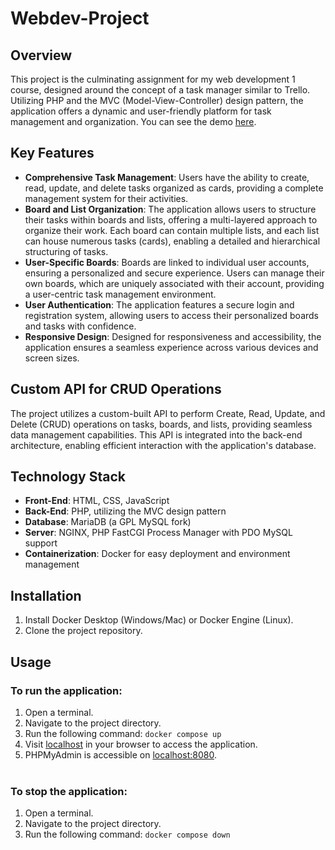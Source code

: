 # Webdev-Project

## Overview
This project is the culminating assignment for my web development 1 course, designed around the concept of a task manager similar to Trello. Utilizing PHP and the MVC (Model-View-Controller) design pattern, the application offers a dynamic and user-friendly platform for task management and organization. You can see the demo [here](https://tasks.maxkruiswegt.com/).

## Key Features
- **Comprehensive Task Management**: Users have the ability to create, read, update, and delete tasks organized as cards, providing a complete management system for their activities.
- **Board and List Organization**: The application allows users to structure their tasks within boards and lists, offering a multi-layered approach to organize their work. Each board can contain multiple lists, and each list can house numerous tasks (cards), enabling a detailed and hierarchical structuring of tasks.
- **User-Specific Boards**: Boards are linked to individual user accounts, ensuring a personalized and secure experience. Users can manage their own boards, which are uniquely associated with their account, providing a user-centric task management environment.
- **User Authentication**: The application features a secure login and registration system, allowing users to access their personalized boards and tasks with confidence.
- **Responsive Design**: Designed for responsiveness and accessibility, the application ensures a seamless experience across various devices and screen sizes.

## Custom API for CRUD Operations
The project utilizes a custom-built API to perform Create, Read, Update, and Delete (CRUD) operations on tasks, boards, and lists, providing seamless data management capabilities. This API is integrated into the back-end architecture, enabling efficient interaction with the application's database.

## Technology Stack
- **Front-End**: HTML, CSS, JavaScript
- **Back-End**: PHP, utilizing the MVC design pattern
- **Database**: MariaDB (a GPL MySQL fork)
- **Server**: NGINX, PHP FastCGI Process Manager with PDO MySQL support
- **Containerization**: Docker for easy deployment and environment management

## Installation
1. Install Docker Desktop (Windows/Mac) or Docker Engine (Linux).
2. Clone the project repository.

## Usage
### To run the application:
1. Open a terminal.
2. Navigate to the project directory.
3. Run the following command: `docker compose up`
4. Visit [localhost](http://localhost) in your browser to access the application.
5. PHPMyAdmin is accessible on [localhost:8080](http://localhost:8080).
<br></br>

### To stop the application:
1. Open a terminal.
2. Navigate to the project directory.
3. Run the following command: `docker compose down`
